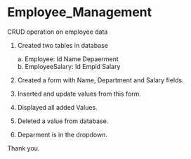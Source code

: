 # Employee_Management
CRUD operation on employee data

1) Created two tables in database

      a. Employee:        Id  Name    Depaerment   
      b. EmployeeSalary:  Id  Empid   Salary

2) Created  a form with Name, Department and Salary fields.
3) Inserted and update values from this form.
4) Displayed all added Values.
5) Deleted a value from database.
6) Deparment is in the dropdown.

Thank you.
